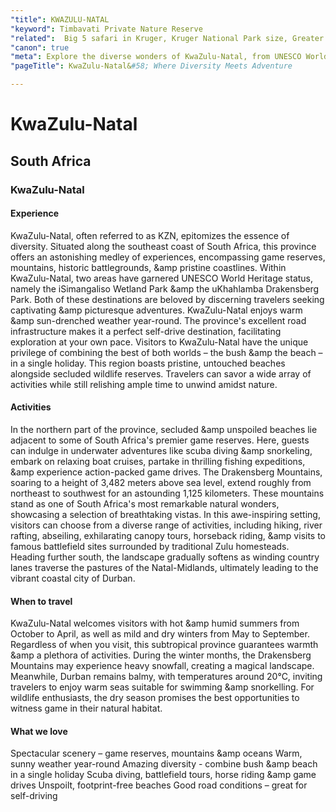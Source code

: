 ```yaml
---
"title": KWAZULU-NATAL
"keyword": Timbavati Private Nature Reserve
"related":  Big 5 safari in Kruger, Kruger National Park size, Greater Kruger Private Reserves, Sabi Sand Private Game Reserve, Timbavati Private Nature Reserve, Luxury safari in Kruger, Off-road driving in private reserves, Night drives in Kruger Private Reserves, Expert-led guided nature walks, Best time for wildlife viewing in Kruger
"canon": true
"meta": Explore the diverse wonders of KwaZulu-Natal, from UNESCO World Heritage Sites to unspoiled beaches and secluded wildlife reserves. Discover the best time for wildlife viewing and thrilling activities in this vibrant South African province.
"pageTitle": KwaZulu-Natal&#58; Where Diversity Meets Adventure

---
```


# KwaZulu-Natal
## South Africa
### KwaZulu-Natal

#### Experience
KwaZulu-Natal, often referred to as KZN, epitomizes the essence of diversity. Situated along the southeast coast of South Africa, this province offers an astonishing medley of experiences, encompassing game reserves, mountains, historic battlegrounds, &amp pristine coastlines.
Within KwaZulu-Natal, two areas have garnered UNESCO World Heritage status, namely the iSimangaliso Wetland Park &amp the uKhahlamba Drakensberg Park. Both of these destinations are beloved by discerning travelers seeking captivating &amp picturesque adventures.
KwaZulu-Natal enjoys warm &amp sun-drenched weather year-round. The province's excellent road infrastructure makes it a perfect self-drive destination, facilitating exploration at your own pace.
Visitors to KwaZulu-Natal have the unique privilege of combining the best of both worlds – the bush &amp the beach – in a single holiday. This region boasts pristine, untouched beaches alongside secluded wildlife reserves. Travelers can savor a wide array of activities while still relishing ample time to unwind amidst nature.

#### Activities
In the northern part of the province, secluded &amp unspoiled beaches lie adjacent to some of South Africa's premier game reserves. Here, guests can indulge in underwater adventures like scuba diving &amp snorkeling, embark on relaxing boat cruises, partake in thrilling fishing expeditions, &amp experience action-packed game drives.
The Drakensberg Mountains, soaring to a height of 3,482 meters above sea level, extend roughly from northeast to southwest for an astounding 1,125 kilometers. These mountains stand as one of South Africa's most remarkable natural wonders, showcasing a selection of breathtaking vistas. In this awe-inspiring setting, visitors can choose from a diverse range of activities, including hiking, river rafting, abseiling, exhilarating canopy tours, horseback riding, &amp visits to famous battlefield sites surrounded by traditional Zulu homesteads.
Heading further south, the landscape gradually softens as winding country lanes traverse the pastures of the Natal-Midlands, ultimately leading to the vibrant coastal city of Durban.

#### When to travel
KwaZulu-Natal welcomes visitors with hot &amp humid summers from October to April, as well as mild and dry winters from May to September. Regardless of when you visit, this subtropical province guarantees warmth &amp a plethora of activities.
During the winter months, the Drakensberg Mountains may experience heavy snowfall, creating a magical landscape. Meanwhile, Durban remains balmy, with temperatures around 20°C, inviting travelers to enjoy warm seas suitable for swimming &amp snorkelling.
For wildlife enthusiasts, the dry season promises the best opportunities to witness game in their natural habitat.


#### What we love
Spectacular scenery – game reserves, mountains &amp oceans
Warm, sunny weather year-round
Amazing diversity - combine bush &amp beach in a single holiday
Scuba diving, battlefield tours, horse riding &amp game drives
Unspoilt, footprint-free beaches
Good road conditions – great for self-driving